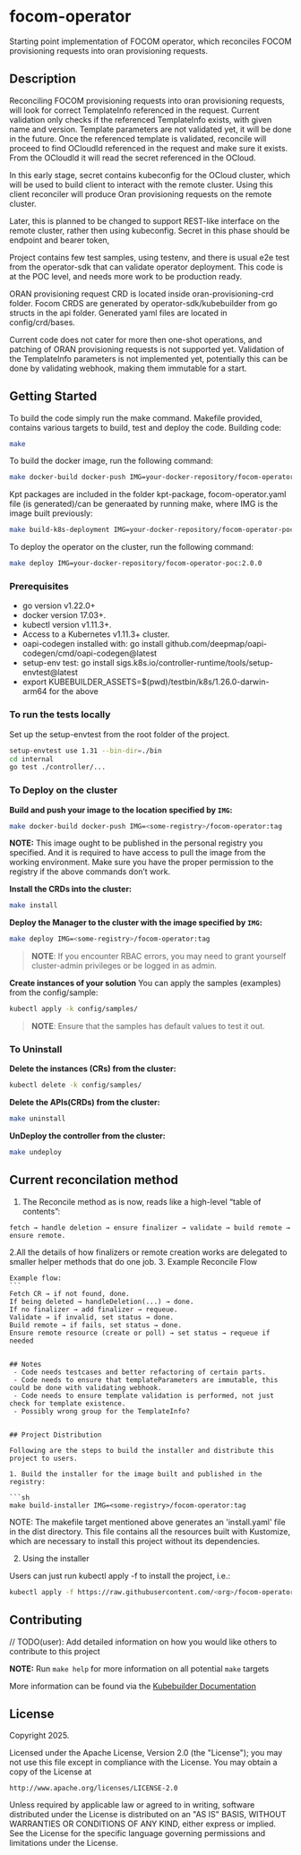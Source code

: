 # focom-operator
Starting point implementation of FOCOM operator, which reconciles FOCOM provisioning requests into oran provisioning requests.

## Description
Reconciling FOCOM provisioning requests into oran provisioning requests, will look for correct TemplateInfo referenced in the request. Current validation only 
checks if the referenced TemplateInfo exists, with given name and version. Template parameters are not validated yet, it will be done in the future.
Once the referenced template is validated, reconcile will proceed to find OCloudId referenced in the request and make sure it exists. From the OCloudId it will
read the secret referenced in the OCloud. 

In this early stage, secret contains kubeconfig for the OCloud cluster, which will be used to build client to interact with the remote cluster. Using this client
reconciler will produce Oran provisioning requests on the remote cluster.

Later, this is planned to be changed to support REST-like interface on the remote cluster, rather then using kubeconfig. Secret in this phase should be endpoint and bearer token,

Project contains few test samples, using testenv, and there is usual e2e test from the operator-sdk that can validate operator deployment.
This code is at the POC level, and needs more work to be production ready.

ORAN provisioning request CRD is located inside oran-provisioning-crd folder.
Focom CRDS are generated by operator-sdk/kubebuilder from go structs in the api folder.
Generated yaml files are located in config/crd/bases.

Current code does not cater for more then one-shot operations, and patching of ORAN provisioning requests is not supported yet.
Validation of the TemplateInfo parameters is not implemented yet, potentially this can be done by validating webhook, making them immutable for a start.



## Getting Started

To build the code simply run the make command. Makefile provided, contains various targets to build, test and deploy the code.
Building code:

```sh
make
```

To build the docker image, run the following command:

```sh
make docker-build docker-push IMG=your-docker-repository/focom-operator-poc:2.0.0
```


Kpt packages are included in the folder kpt-package, focom-operator.yaml file (is generated)/can be generaated by running make, where IMG is the image built previously:

```sh
make build-k8s-deployment IMG=your-docker-repository/focom-operator-poc:2.0.0
```
To deploy the operator on the cluster, run the following command:

```sh
make deploy IMG=your-docker-repository/focom-operator-poc:2.0.0
```

### Prerequisites
- go version v1.22.0+
- docker version 17.03+.
- kubectl version v1.11.3+.
- Access to a Kubernetes v1.11.3+ cluster.
- oapi-codegen installed with: go install github.com/deepmap/oapi-codegen/cmd/oapi-codegen@latest
- setup-env test: go install sigs.k8s.io/controller-runtime/tools/setup-envtest@latest
- export KUBEBUILDER_ASSETS=$(pwd)/testbin/k8s/1.26.0-darwin-arm64 for the above

### To run the tests locally

Set up the setup-envtest from the root folder of the project.
```sh
setup-envtest use 1.31 --bin-dir=./bin
cd internal
go test ./controller/...
```



### To Deploy on the cluster
**Build and push your image to the location specified by `IMG`:**

```sh
make docker-build docker-push IMG=<some-registry>/focom-operator:tag
```

**NOTE:** This image ought to be published in the personal registry you specified.
And it is required to have access to pull the image from the working environment.
Make sure you have the proper permission to the registry if the above commands don’t work.

**Install the CRDs into the cluster:**

```sh
make install
```

**Deploy the Manager to the cluster with the image specified by `IMG`:**

```sh
make deploy IMG=<some-registry>/focom-operator:tag
```

> **NOTE**: If you encounter RBAC errors, you may need to grant yourself cluster-admin
privileges or be logged in as admin.

**Create instances of your solution**
You can apply the samples (examples) from the config/sample:

```sh
kubectl apply -k config/samples/
```

>**NOTE**: Ensure that the samples has default values to test it out.

### To Uninstall
**Delete the instances (CRs) from the cluster:**

```sh
kubectl delete -k config/samples/
```

**Delete the APIs(CRDs) from the cluster:**

```sh
make uninstall
```

**UnDeploy the controller from the cluster:**

```sh
make undeploy
```

## Current reconcilation method

1. The Reconcile method as is now, reads like a high-level “table of contents”: 
```
fetch → handle deletion → ensure finalizer → validate → build remote → ensure remote.
```
2.All the details of how finalizers or remote creation works are delegated to smaller helper methods that do one job.
3. Example Reconcile Flow

    Example flow:
    ```
    Fetch CR → if not found, done.
    If being deleted → handleDeletion(...) → done.
    If no finalizer → add finalizer → requeue.
    Validate → if invalid, set status → done.
    Build remote → if fails, set status → done.
    Ensure remote resource (create or poll) → set status → requeue if needed
   ```

## Notes
    - Code needs testcases and better refactoring of certain parts.
    - Code needs to ensure that templateParameters are immutable, this could be done with validating webhook.
    - Code needs to ensure template validation is performed, not just check for template existence.
    - Possibly wrong group for the TemplateInfo?


## Project Distribution

Following are the steps to build the installer and distribute this project to users.

1. Build the installer for the image built and published in the registry:

```sh
make build-installer IMG=<some-registry>/focom-operator:tag
```

NOTE: The makefile target mentioned above generates an 'install.yaml'
file in the dist directory. This file contains all the resources built
with Kustomize, which are necessary to install this project without
its dependencies.

2. Using the installer

Users can just run kubectl apply -f <URL for YAML BUNDLE> to install the project, i.e.:

```sh
kubectl apply -f https://raw.githubusercontent.com/<org>/focom-operator/<tag or branch>/dist/install.yaml
```

## Contributing
// TODO(user): Add detailed information on how you would like others to contribute to this project

**NOTE:** Run `make help` for more information on all potential `make` targets

More information can be found via the [Kubebuilder Documentation](https://book.kubebuilder.io/introduction.html)

## License

Copyright 2025.

Licensed under the Apache License, Version 2.0 (the "License");
you may not use this file except in compliance with the License.
You may obtain a copy of the License at

    http://www.apache.org/licenses/LICENSE-2.0

Unless required by applicable law or agreed to in writing, software
distributed under the License is distributed on an "AS IS" BASIS,
WITHOUT WARRANTIES OR CONDITIONS OF ANY KIND, either express or implied.
See the License for the specific language governing permissions and
limitations under the License.

